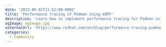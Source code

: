```yaml
---
date: '2023-06-01T11:52:00.000Z'
title: 'Performance tracing of Podman using eBPF'
description: 'Learn how to implement performance tracing for Podman using eBPF'
ogImage: ogimage.jpg
externalUrl: 'https://www.redhat.com/en/blog/performance-tracing-podman-using-ebpf'
categories:
  - Community
---
```

